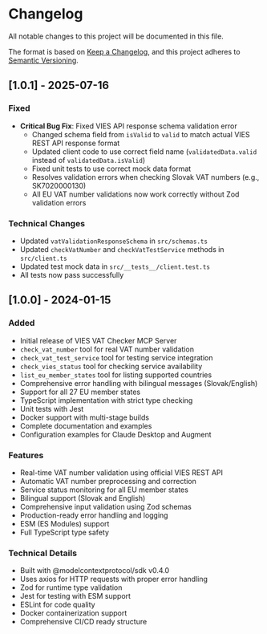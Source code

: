 # Changelog

All notable changes to this project will be documented in this file.

The format is based on [Keep a Changelog](https://keepachangelog.com/en/1.0.0/),
and this project adheres to [Semantic Versioning](https://semver.org/spec/v2.0.0.html).

## [1.0.1] - 2025-07-16

### Fixed
- **Critical Bug Fix**: Fixed VIES API response schema validation error
  - Changed schema field from `isValid` to `valid` to match actual VIES REST API response format
  - Updated client code to use correct field name (`validatedData.valid` instead of `validatedData.isValid`)
  - Fixed unit tests to use correct mock data format
  - Resolves validation errors when checking Slovak VAT numbers (e.g., SK7020000130)
  - All EU VAT number validations now work correctly without Zod validation errors

### Technical Changes
- Updated `vatValidationResponseSchema` in `src/schemas.ts`
- Updated `checkVatNumber` and `checkVatTestService` methods in `src/client.ts`
- Updated test mock data in `src/__tests__/client.test.ts`
- All tests now pass successfully

## [1.0.0] - 2024-01-15

### Added
- Initial release of VIES VAT Checker MCP Server
- `check_vat_number` tool for real VAT number validation
- `check_vat_test_service` tool for testing service integration
- `check_vies_status` tool for checking service availability
- `list_eu_member_states` tool for listing supported countries
- Comprehensive error handling with bilingual messages (Slovak/English)
- Support for all 27 EU member states
- TypeScript implementation with strict type checking
- Unit tests with Jest
- Docker support with multi-stage builds
- Complete documentation and examples
- Configuration examples for Claude Desktop and Augment

### Features
- Real-time VAT number validation using official VIES REST API
- Automatic VAT number preprocessing and correction
- Service status monitoring for all EU member states
- Bilingual support (Slovak and English)
- Comprehensive input validation using Zod schemas
- Production-ready error handling and logging
- ESM (ES Modules) support
- Full TypeScript type safety

### Technical Details
- Built with @modelcontextprotocol/sdk v0.4.0
- Uses axios for HTTP requests with proper error handling
- Zod for runtime type validation
- Jest for testing with ESM support
- ESLint for code quality
- Docker containerization support
- Comprehensive CI/CD ready structure
